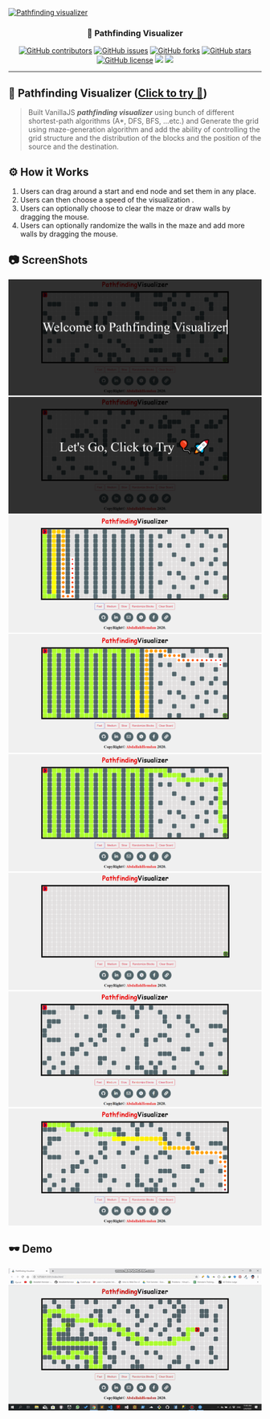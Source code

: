 <p align="center">
  <a href="https://github.com/AbdallahHemdan/Pathfinding-Visualizer" rel="noopener">
    
  ![Pathfinding visualizer](https://user-images.githubusercontent.com/40190772/83947303-6ece9280-a816-11ea-9ac3-72e28ad8af18.png)
  
  </a>
</p>

<h3 align="center">🎯 Pathfinding Visualizer</h3>
<div align="center">

[![GitHub contributors](https://img.shields.io/github/contributors/AbdallahHemdan/Pathfinding-Visualizer)](https://github.com/AbdallahHemdan/Pathfinding-Visualizer/contributors)
[![GitHub issues](https://img.shields.io/github/issues/AbdallahHemdan/Pathfinding-Visualizer)](https://github.com/AbdallahHemdan/Pathfinding-Visualizer/issues)
[![GitHub forks](https://img.shields.io/github/forks/AbdallahHemdan/Pathfinding-Visualizer)](https://github.com/AbdallahHemdan/Pathfinding-Visualizer/network)
[![GitHub stars](https://img.shields.io/github/stars/AbdallahHemdan/Pathfinding-Visualizer)](https://github.com/AbdallahHemdan/Pathfinding-Visualizer/stargazers)
[![GitHub license](https://img.shields.io/github/license/AbdallahHemdan/Pathfinding-Visualizer)](https://github.com/AbdallahHemdan/Pathfinding-Visualizer/blob/master/LICENSE)
<img src="https://img.shields.io/github/languages/top/AbdallahHemdan/Pathfinding-Visualizer"> 
<img src="https://img.shields.io/github/watchers/AbdallahHemdan/Pathfinding-Visualizer" />
</div>

---
## 🎈 Pathfinding Visualizer ([Click to try 🚀](https://abdallahhemdan.github.io/Pathfinding-Visualizer/))

> Built VanillaJS **_pathfinding visualizer_** using bunch of different shortest-path algorithms (A*, DFS, BFS, ...etc.) and Generate the grid using maze-generation algorithm and add the ability of controlling the grid structure and the distribution of the blocks and the position of the source and the destination.


## ⚙ How it Works

1. Users can drag around a start and end node and set them in any place.
2. Users can then choose a speed of the visualization . 
3. Users can optionally choose to clear the maze or draw walls by dragging the mouse.
3. Users can optionally randomize the walls in the maze and add more walls by dragging the mouse.

## 📷 ScreenShots 

<div align="center">
  
<img src="https://github.com/AbdallahHemdan/Pathfinding-Visualizer/blob/master/Screenshots/8.png">
<img src="https://github.com/AbdallahHemdan/Pathfinding-Visualizer/blob/master/Screenshots/5.png">
<img src="https://github.com/AbdallahHemdan/Pathfinding-Visualizer/blob/master/Screenshots/2.png">
<img src="https://github.com/AbdallahHemdan/Pathfinding-Visualizer/blob/master/Screenshots/3.png">
<img src="https://github.com/AbdallahHemdan/Pathfinding-Visualizer/blob/master/Screenshots/4.png">
<img src="https://github.com/AbdallahHemdan/Pathfinding-Visualizer/blob/master/Screenshots/9.png">
<img src="https://github.com/AbdallahHemdan/Pathfinding-Visualizer/blob/master/Screenshots/6.png">
<img src="https://github.com/AbdallahHemdan/Pathfinding-Visualizer/blob/master/Screenshots/7.png">

</div>

## 🕶 Demo

<div align="center">
  
<img width="1000px" src="https://github.com/AbdallahHemdan/Pathfinding-Visualizer/blob/master/demo/Visualizer-out-slow.gif">

</div>
